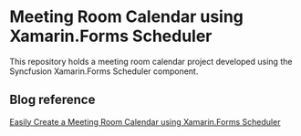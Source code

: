 # Meeting Room Calendar using Xamarin.Forms Scheduler

This repository holds a meeting room calendar project developed using the Syncfusion Xamarin.Forms Scheduler component.

## Blog reference
[Easily Create a Meeting Room Calendar using Xamarin.Forms Scheduler](https://www.syncfusion.com/blogs/post/easily-create-a-meeting-room-calendar-using-xamarin-forms-scheduler.aspx)
